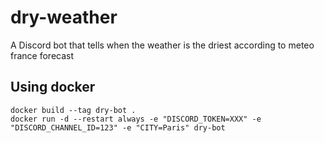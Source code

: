 # dry-weather
A Discord bot that tells when the weather is the driest according to meteo france forecast


## Using docker
```
docker build --tag dry-bot .
docker run -d --restart always -e "DISCORD_TOKEN=XXX" -e "DISCORD_CHANNEL_ID=123" -e "CITY=Paris" dry-bot
```
